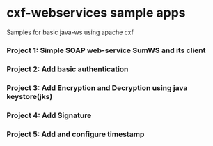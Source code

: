 # cxf-webservices sample apps
Samples for basic java-ws using apache cxf
### Project 1: Simple SOAP web-service SumWS and its client
### Project 2: Add basic authentication
### Project 3: Add Encryption and Decryption using java keystore(jks)
### Project 4: Add Signature
### Project 5: Add and configure timestamp

